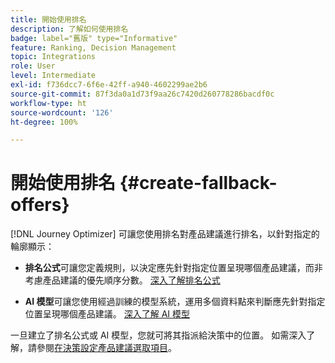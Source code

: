 ```yaml
---
title: 開始使用排名
description: 了解如何使用排名
badge: label="舊版" type="Informative"
feature: Ranking, Decision Management
topic: Integrations
role: User
level: Intermediate
exl-id: f736dcc7-6f6e-42ff-a940-4602299ae2b6
source-git-commit: 87f3da0a1d73f9aa26c7420d260778286bacdf0c
workflow-type: ht
source-wordcount: '126'
ht-degree: 100%

---
```


# 開始使用排名 {#create-fallback-offers}

[!DNL Journey Optimizer] 可讓您使用排名對產品建議進行排名，以針對指定的輪廓顯示：

* **排名公式**&#x200B;可讓您定義規則，以決定應先針對指定位置呈現哪個產品建議，而非考慮產品建議的優先順序分數。 [深入了解排名公式](create-ranking-formulas.md)

* **AI 模型**&#x200B;可讓您使用經過訓練的模型系統，運用多個資料點來判斷應先針對指定位置呈現哪個產品建議。 [深入了解 AI 模型](ai-models.md)

一旦建立了排名公式或 AI 模型，您就可將其指派給決策中的位置。 如需深入了解，請參閱[在決策設定產品建議選取項目](../offer-activities/configure-offer-selection.md)。
